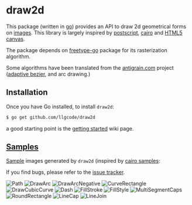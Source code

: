 draw2d
======

This package (written in [go](http://golang.org)) provides an API to draw 2d geometrical forms on [images](http://golang.org/pkg/image).
This library is largely inspired by [postscript](http://www.tailrecursive.org/postscript), [cairo](http://cairographics.org) and [HTML5 canvas](http://dev.w3.org/html5/canvas-api/canvas-2d-api.html#the-2d-drawing-context).

The package depends on [freetype-go](http://code.google.com/p/freetype-go) package for its rasterization algorithm.

Some algorithms have been translated from the [antigrain.com](http://www.antigrain.com) project ([adaptive bezier](http://www.antigrain.com/research/adaptive_bezier/index.html), and arc drawing.)

## Installation
Once you have Go installed, to install `draw2d`:

```sh
$ go get github.com/llgcode/draw2d
```

a good starting point is the [getting started](http://github.com/llgcode/draw2d/wiki/GettingStarted) wiki page.


## [Samples](http://github.com/llgcode/draw2d/wiki/Samples)
[Sample](https://github.com/llgcode/draw2d/wiki/Samples) images generated by `draw2d` (inspired by [cairo samples](http://cairographics.org/samples):

If you find bugs, please refer to the [issue tracker](http://github.com/llgcode/draw2d/issues).

![Path](https://github.com/llgcode/draw2d/wiki/test_results/TestPath.png)
![DrawArc](https://github.com/llgcode/draw2d/wiki/test_results/TestDrawArc.png)
![DrawArcNegative](https://github.com/llgcode/draw2d/wiki/test_results/TestDrawArcNegative.png)
![CurveRectangle](https://github.com/llgcode/draw2d/wiki/test_results/TestCurveRectangle.png)
![DrawCubicCurve](https://github.com/llgcode/draw2d/wiki/test_results/TestDrawCubicCurve.png)
![Dash](https://github.com/llgcode/draw2d/wiki/test_results/TestDash.png)
![FillStroke](https://github.com/llgcode/draw2d/wiki/test_results/TestFillStroke.png)
![FillStyle](https://github.com/llgcode/draw2d/wiki/test_results/TestFillStyle.png)
![MultiSegmentCaps](https://github.com/llgcode/draw2d/wiki/test_results/TestMultiSegmentCaps.png)
![RoundRectangle](https://github.com/llgcode/draw2d/wiki/test_results/TestRoundRectangle.png)
![LineCap](https://github.com/llgcode/draw2d/wiki/test_results/TestLineCap.png)
![LineJoin](https://github.com/llgcode/draw2d/wiki/test_results/TestLineJoin.png)
